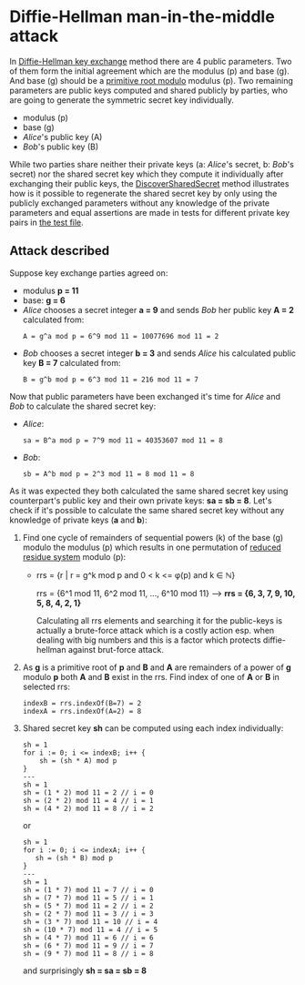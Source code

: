 # Diffie-Hellman man-in-the-middle attack
In [Diffie-Hellman key exchange][diffie-hellman] method there are 4 public parameters.
Two of them form the initial agreement which are the modulus (p) and base (g).
And base (g) should be a [primitive root modulo][primitive-root-n] modulus (p).
Two remaining parameters are public keys computed and shared publicly by parties,
who are going to generate the symmetric secret key individually.
* modulus (p)
* base (g)
* _Alice_'s public key (A)
* _Bob_'s public key (B)

While two parties share neither their private keys (a: _Alice_'s secret, b: _Bob_'s secret) nor the shared secret key
which they compute it individually after exchanging their public keys,
the [DiscoverSharedSecret][discover-shared-secret-method] method illustrates
how is it possible to regenerate the shared secret key by only using the publicly exchanged parameters
without any knowledge of the private parameters and equal assertions are made in tests for different private key pairs
in [the test file][discover-shared-secret-tests].

## Attack described
Suppose key exchange parties agreed on:
* modulus **p = 11**
* base: **g = 6**
* _Alice_ chooses a secret integer **a = 9** and sends _Bob_ her public key **A = 2** calculated from:
	```
	A = g^a mod p = 6^9 mod 11 = 10077696 mod 11 = 2
	```
* _Bob_ chooses a secret integer **b = 3** and sends _Alice_ his calculated public key **B = 7** calculated from:
	```
	B = g^b mod p = 6^3 mod 11 = 216 mod 11 = 7
	```

Now that public parameters have been exchanged it's time for _Alice_ and _Bob_ to calculate the shared secret key:
* _Alice_:
	```
	sa = B^a mod p = 7^9 mod 11 = 40353607 mod 11 = 8
	```
* _Bob_:
	```
	sb = A^b mod p = 2^3 mod 11 = 8 mod 11 = 8
	```

As it was expected they both calculated the same shared secret key
using counterpart's public key and their own private keys: **sa = sb = 8**. Let's check if it's possible to calculate
the same shared secret key without any knowledge of private keys (**a** and **b**):
1. Find one cycle of remainders of sequential powers (k) of the base (g) modulo the modulus (p) which results in
	 one permutation of [reduced residue system][reduced-residue-system] modulo (p):
   * rrs = {r | r = g^k mod p and 0 < k <= φ(p) and k ∈ ℕ}

     rrs = {6^1 mod 11, 6^2 mod 11, ..., 6^10 mod 11} --> **rrs = {6, 3, 7, 9, 10, 5, 8, 4, 2, 1}**

     Calculating all rrs elements and searching it for the public-keys is actually a brute-force attack which is a
     costly action esp. when dealing with big numbers and this is a factor which protects diffie-hellman against
     brut-force attack.
2. As **g** is a primitive root of **p** and **B** and **A** are remainders of a power of **g** modulo **p**
	 both **A** and **B** exist in the rrs. Find index of one of **A** or **B** in selected rrs:
	 ```
	 indexB = rrs.indexOf(B=7) = 2
	 indexA = rrs.indexOf(A=2) = 8
	 ```
3. Shared secret key **sh** can be computed using each index individually:
	 ```
	 sh = 1
	 for i := 0; i <= indexB; i++ {
		 sh = (sh * A) mod p
	 }
	 ---
	 sh = 1
	 sh = (1 * 2) mod 11 = 2 // i = 0
	 sh = (2 * 2) mod 11 = 4 // i = 1
	 sh = (4 * 2) mod 11 = 8 // i = 2
	 ```
	 or
	 ```
	 sh = 1
	 for i := 0; i <= indexA; i++ {
		sh = (sh * B) mod p
	 }
	 ---
	 sh = 1
	 sh = (1 * 7) mod 11 = 7 // i = 0
	 sh = (7 * 7) mod 11 = 5 // i = 1
	 sh = (5 * 7) mod 11 = 2 // i = 2
	 sh = (2 * 7) mod 11 = 3 // i = 3
	 sh = (3 * 7) mod 11 = 10 // i = 4
	 sh = (10 * 7) mod 11 = 4 // i = 5
	 sh = (4 * 7) mod 11 = 6 // i = 6
	 sh = (6 * 7) mod 11 = 9 // i = 7
	 sh = (9 * 7) mod 11 = 8 // i = 8
	 ```
	 and surprisingly **sh = sa = sb = 8**

[diffie-hellman]: https://en.wikipedia.org/wiki/Diffie%E2%80%93Hellman_key_exchange
[primitive-root-n]: https://en.wikipedia.org/wiki/Primitive_root_modulo_n
[discover-shared-secret-method]: diffiehellman.go#L78
[discover-shared-secret-tests]: diffiehellman_test.go#L53
[reduced-residue-system]: https://en.wikipedia.org/wiki/Reduced_residue_system

